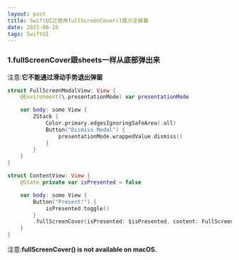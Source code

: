```yaml
---
layout: post
title: SwiftUI之使用fullScreenCover()展示全屏幕
date: 2021-06-16
tags: SwiftUI
---
```


### 1.fullScreenCover跟sheets一样从底部弹出来
注意:**它不能通过滑动手势退出弹窗**
```swift
struct FullScreenModalView: View {
    @Environment(\.presentationMode) var presentationMode

    var body: some View {
        ZStack {
            Color.primary.edgesIgnoringSafeArea(.all)
            Button("Dismiss Modal") {
                presentationMode.wrappedValue.dismiss()
            }
        }
    }
}

struct ContentView: View {
    @State private var isPresented = false

    var body: some View {
        Button("Present!") {
            isPresented.toggle()
        }
        .fullScreenCover(isPresented: $isPresented, content: FullScreenModalView.init)
    }
}
```

注意:**fullScreenCover() is not available on macOS.**
